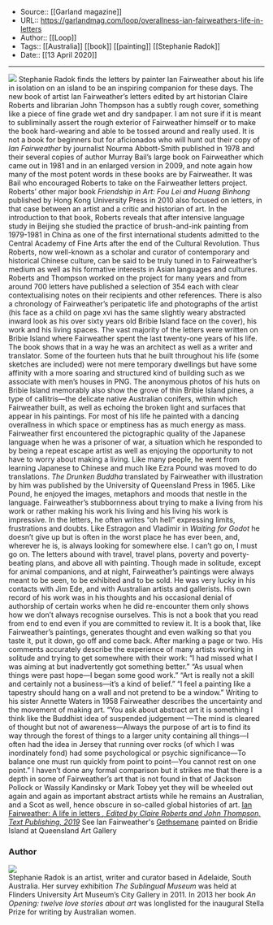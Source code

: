 ﻿
  * Source:: [[Garland magazine]]
  * URL:: https://garlandmag.com/loop/overallness-ian-fairweathers-life-in-letters
  * Author:: [[Loop]]
  * Tags:: [[Australia]] [[book]] [[painting]] [[Stephanie Radok]]
  * Date:: [[13 April 2020]]


* * *
![](https://garlandmag.com/wp-content/uploads/2020/04/9781925355253-1-1-655x1024.jpg)
Stephanie Radok finds the letters by painter Ian Fairweather about his life in isolation on an island to be an inspiring companion for these days.
The new book of artist Ian Fairweather’s letters edited by art historian Claire Roberts and librarian John Thompson has a subtly rough cover, something like a piece of fine grade wet and dry sandpaper. I am not sure if it is meant to subliminally assert the rough exterior of Fairweather himself or to make the book hard-wearing and able to be tossed around and really used.
It is not a book for beginners but for aficionados who will hunt out their copy of _Ian Fairweather_ by journalist Nourma Abbott-Smith published in 1978 and their several copies of author Murray Bail’s large book on Fairweather which came out in 1981 and in an enlarged version in 2009, and note again how many of the most potent words in these books are by Fairweather. It was Bail who encouraged Roberts to take on the Fairweather letters project.
Roberts’ other major book _Friendship in Art: Fou Lei and Huang Binhong_ published by Hong Kong University Press in 2010 also focused on letters, in that case between an artist and a critic and historian of art. In the introduction to that book, Roberts reveals that after intensive language study in Beijing she studied the practice of brush-and-ink painting from 1979-1981 in China as one of the first international students admitted to the Central Academy of Fine Arts after the end of the Cultural Revolution.
Thus Roberts, now well-known as a scholar and curator of contemporary and historical Chinese culture, can be said to be truly tuned in to Fairweather’s medium as well as his formative interests in Asian languages and cultures.
Roberts and Thompson worked on the project for many years and from around 700 letters have published a selection of 354 each with clear contextualising notes on their recipients and other references. There is also a chronology of Fairweather’s peripatetic life and photographs of the artist (his face as a child on page xvi has the same slightly weary abstracted inward look as his over sixty years old Bribie Island face on the cover), his work and his living spaces. The vast majority of the letters were written on Bribie Island where Fairweather spent the last twenty-one years of his life.
The book shows that in a way he was an architect as well as a writer and translator. Some of the fourteen huts that he built throughout his life (some sketches are included) were not mere temporary dwellings but have some affinity with a more soaring and structured kind of building such as we associate with men’s houses in PNG. The anonymous photos of his huts on Bribie Island memorably also show the grove of thin Bribie Island pines, a type of callitris—the delicate native Australian conifers, within which Fairweather built, as well as echoing the broken light and surfaces that appear in his paintings. For most of his life he painted with a dancing overallness in which space or emptiness has as much energy as mass.
Fairweather first encountered the pictographic quality of the Japanese language when he was a prisoner of war, a situation which he responded to by being a repeat escape artist as well as enjoying the opportunity to not have to worry about making a living.
Like many people, he went from learning Japanese to Chinese and much like Ezra Pound was moved to do translations. _The Drunken Buddha_ translated by Fairweather with illustration by him was published by the University of Queensland Press in 1965. Like Pound, he enjoyed the images, metaphors and moods that nestle in the language.
Fairweather’s stubbornness about trying to make a living from his work or rather making his work his living and his living his work is impressive. In the letters, he often writes “oh hell” expressing limits, frustrations and doubts. Like Estragon and Vladimir in _Waiting for Godot_ he doesn’t give up but is often in the worst place he has ever been, and, wherever he is, is always looking for somewhere else. I can’t go on, I must go on.
The letters abound with travel, travel plans, poverty and poverty-beating plans, and above all with painting. Though made in solitude, except for animal companions, and at night, Fairweather’s paintings were always meant to be seen, to be exhibited and to be sold. He was very lucky in his contacts with Jim Ede, and with Australian artists and gallerists. His own record of his work was in his thoughts and his occasional denial of authorship of certain works when he did re-encounter them only shows how we don’t always recognise ourselves.
This is not a book that you read from end to end even if you are committed to review it. It is a book that, like Fairweather’s paintings, generates thought and even walking so that you taste it, put it down, go off and come back. After marking a page or two.
His comments accurately describe the experience of many artists working in solitude and trying to get somewhere with their work: “I had missed what I was aiming at but inadvertently got something better.” “As usual when things were past hope—I began some good work.” “Art is really not a skill and certainly not a business—it’s a kind of belief.” “I feel a painting like a tapestry should hang on a wall and not pretend to be a window.”
Writing to his sister Annette Waters in 1958 Fairweather describes the uncertainty and the movement of making art. “You ask about abstract art it is something I think like the Buddhist idea of suspended judgement —The mind is cleared of thought but not of awareness—Always the purpose of art is to find its way through the forest of things to a larger unity containing all things—I often had the idea in Jersey that running over rocks (of which I was inordinately fond) had some psychological or psychic significance—To balance one must run quickly from point to point—You cannot rest on one point.”
I haven’t done any formal comparison but it strikes me that there is a depth in some of Fairweather’s art that is not found in that of Jackson Pollock or Wassily Kandinsky or Mark Tobey yet they will be wheeled out again and again as important abstract artists while he remains an Australian, and a Scot as well, hence obscure in so-called global histories of art.
[Ian Fairweather: A life in letters _, Edited by Claire Roberts and John Thompson, Text Publishing, 2019_](https://www.textpublishing.com.au/books/ian-fairweather-a-life-in-letters)
See Ian Fairweather's [Gethsemane](https://blog.qagoma.qld.gov.au/ian-fairweather-gethsemane/) painted on Bridie Island at Queensland Art Gallery
### Author
[![](https://garlandmag.com/wp-content/uploads/2020/03/S-RADOK.jpg)  
](https://garlandmag.com/wp-content/uploads/2020/03/S-RADOK.jpg)Stephanie Radok is an artist, writer and curator based in Adelaide, South Australia. Her survey exhibition _The Sublingual Museum_ was held at Flinders University Art Museum’s City Gallery in 2011. In 2013 her book _An Opening: twelve love stories about art_ was longlisted for the inaugural Stella Prize for writing by Australian women.
 
 

